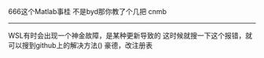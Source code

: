666这个Matlab事桂
不是byd那你教了个几把
cnmb

---

WSL有时会出现一个神金故障，是某种更新导致的
这时候就搜一下这个报错，就可以搜到github上的解决方法()
豪德，改注册表

